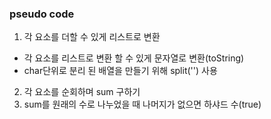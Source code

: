 ### pseudo code
1. 각 요소를 더할 수 있게 리스트로 변환
  - 각 요소를 리스트로 변환 할 수 있게 문자열로 변환(toString)
  - char단위로 분리 된 배열을 만들기 위해 split('') 사용
2. 각 요소를 순회하며 sum 구하기
3. sum를 원래의 수로 나누었을 때 나머지가 없으면 하샤드 수(true) 
